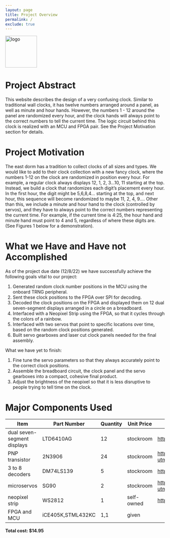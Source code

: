 ```yaml
---
layout: page
title: Project Overview
permalink: /
exclude: true
---
```

<div style="text-align: left">
  <img src="./assets/img/Logo.png" alt="logo" width="100" />
</div>


# Project Abstract
This website describes the design of a very confusing clock. Similar to traditional wall clocks, it has twelve numbers arranged around a panel, as well as minute and hour hands. However, the numbers 1 - 12 around the panel are randomized every hour, and the clock hands will always point to the correct numbers to tell the current time. The logic circuit behind this clock is realized with an MCU and FPGA pair. See the Project Motivation section for details. 





# Project Motivation
The east dorm has a tradition to collect clocks of all sizes and types. We would like to add to their clock collection with a new fancy clock, where the numbers 1-12 on the clock are randomized in position every hour. For example, a regular clock always displays 12, 1, 2, 3…10, 11 starting at the top. Instead, we build a clock that randomizes each digit’s placement every hour. In the first hour, the digit might be 5,6,8,4… starting at the top, and next hour, this sequence will become randomized to maybe 11, 2, 4, 9…. Other than this, we include a minute and hour hand to the clock (controlled by servos), and they have to always point to the correct numbers representing the current time. For example, if the current time is 4:25, the hour hand and minute hand must point to 4 and 5, regardless of where these digits are. (See Figures 1 below for a demonstration). 

# What we Have and Have not Accomplished
As of the project due date (12/8/22) we have successfully achieve the following goals vital to our project:
  1. Generated random clock number positions in the MCU using the onboard TRNG peripheral. 
  2. Sent these clock positions to the FPGA over SPI for decoding. 
  3. Decoded the clock positions on the FPGA and displayed them on 12 dual seven-segment displays arranged in a circle on a breadboard. 
  4. Interfaced with a Neopixel Strip using the FPGA, so that it cycles through the colors of a rainbow. 
  5. Interfaced with two servos that point to specific locations over time, based on the random clock positions generated. 
  6. Built servo gearboxes and laser cut clock panels needed for the final assembly.
 
What we have yet to finish: 
  1. Fine tune the servo parameters so that they always accurately point to the correct clock positions. 
  2. Assemble the breadboard circuit, the clock panel and the servo gearboxes into a compact, cohesive final product. 
  3. Adjust the brightness of the neopixel so that it is less disruptive to people trying to tell time on the clock. 
 
# Major Components Used
<!-- The bill of materials should include all the parts used in your project along with the prices and links.  -->

| Item | Part Number | Quantity | Unit Price | Link |
| ---- | ----------- | ----- | ---- | ---- |
| dual seven-segment displays |  LTD6410AG | 12 | stockroom | https://www.digikey.com/en/products/detail/liteon/LTD-6410G/3199123 |
| PNP transistor | 2N3906 | 24 | stockroom |https://www.digikey.com/en/products/detail/stmicroelectronics/2N3906/603429?utm_adgroup=STMicroelectronics&utm_source=google&utm_medium=cpc&utm_campaign=Dynamic%20Search_EN_Focus%20Suppliers&utm_term=&utm_content=STMicroelectronics&gclid=CjwKCAiAs8acBhA1EiwAgRFdw12wrYv2MVxmmVXYWDWyvkeNP7gP64nfoixennjbvF99BNkyktPERBoCLjsQAvD_BwE |
| 3 to 8 decoders | DM74LS139 | 5 | stockroom | https://www.digikey.com/en/products/detail/onsemi/DM74LS139N/3301 |
| microservos | SG90 | 2 | stockroom | https://www.digikey.com/en/products/detail/gearbox-labs/PART-MICRO-SERVO-SG-90-ANALOG/16159912?utm_adgroup=Battery%20Products&utm_source=google&utm_medium=cpc&utm_campaign=Dynamic%20Search_EN_Product&utm_term=&utm_content=Battery%20Products&gclid=CjwKCAiAs8acBhA1EiwAgRFdwwgGRt2WqlFrkcezkk1UxbvZydEK6MfRLG4xHJhkBX_pS5LJn3NbQhoCLuUQAvD_BwE |
| neopixel strip | WS2812 | 1 | self-owned | https://www.aliexpress.us/item/2251801850504415.html?gatewayAdapt=glo2usa4itemAdapt&_randl_shipto=US | 
| FPGA and MCU | iCE405K,STML432KC | 1,1 | given | | 


**Total cost: $14.95**


